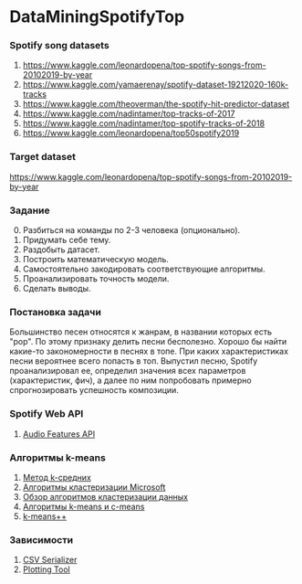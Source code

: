# DataMiningSpotifyTop


### Spotify song datasets
1. https://www.kaggle.com/leonardopena/top-spotify-songs-from-20102019-by-year
2. https://www.kaggle.com/yamaerenay/spotify-dataset-19212020-160k-tracks
3. https://www.kaggle.com/theoverman/the-spotify-hit-predictor-dataset
4. https://www.kaggle.com/nadintamer/top-tracks-of-2017
5. https://www.kaggle.com/nadintamer/top-spotify-tracks-of-2018
6. https://www.kaggle.com/leonardopena/top50spotify2019

### Target dataset
https://www.kaggle.com/leonardopena/top-spotify-songs-from-20102019-by-year

### Задание
0. Разбиться на команды по 2-3 человека (опционально).
1. Придумать себе тему.
2. Раздобыть датасет.
3. Построить математическую модель.
4. Самостоятельно закодировать соответствующие алгоритмы.
5. Проанализировать точность модели.
6. Сделать выводы.

### Постановка задачи

Большинство песен относятся к жанрам, в названии которых есть "pop". По этому признаку делить песни бесполезно. Хорошо бы найти какие-то закономерности в песнях в топе. При каких характеристиках песни вероятнее всего попасть в топ. Выпустил песню, Spotify проанализировал ее, определил значения всех параметров (характеристик, фич), а далее по ним попробовать примерно спрогнозировать успешность композиции.

### Spotify Web API
1. [Audio Features API](https://developer.spotify.com/documentation/web-api/reference/tracks/get-audio-features/)

### Алгоритмы k-means
1. [Метод k-средних](https://wiki.loginom.ru/articles/k-means.html)
2. [Алгоритмы кластеризации Microsoft](https://docs.microsoft.com/ru-ru/analysis-services/data-mining/microsoft-clustering-algorithm?view=asallproducts-allversions)
3. [Обзор алгоритмов кластеризации данных](https://habr.com/ru/post/101338/)
4. [Алгоритмы k-means и c-means](https://habr.com/ru/post/67078/)
5. [k-means++](https://ru.wikipedia.org/wiki/K-means%2B%2B)

### Зависимости
1. [CSV Serializer](https://github.com/DenisBelobrotski/CsvSerializer)
2. [Plotting Tool](https://github.com/swharden/ScottPlot)

